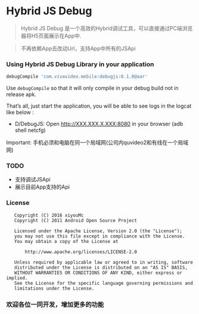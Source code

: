 # Hybrid JS Debug

> Hybrid JS Debug 是一个高效的Hybrid调试工具，可以直接通过PC端浏览器将H5页面展示在App中. 

> 不再依赖App去改动Url，支持App中所有的JSApi

### Using Hybrid JS Debug Library in your application
```groovy
debugCompile 'com.vivavideo.mobile:debugjs:0.1.0@aar'
```
Use `debugCompile` so that it will only compile in your debug build not in release apk.

That’s all, just start the application, you will be able to see logs in the logcat like below :

* D/DebugJS: Open http://XXX.XXX.X.XXX:8080 in your browser (adb shell netcfg)

Important: 手机必须和电脑在同一个局域网(公司内quvideo2和有线在一个局域网)

### TODO
* 支持调试JSApi
* 展示目前App支持的Api

### License
```
   Copyright (C) 2016 xiyouMc
   Copyright (C) 2011 Android Open Source Project

   Licensed under the Apache License, Version 2.0 (the "License");
   you may not use this file except in compliance with the License.
   You may obtain a copy of the License at

       http://www.apache.org/licenses/LICENSE-2.0

   Unless required by applicable law or agreed to in writing, software
   distributed under the License is distributed on an "AS IS" BASIS,
   WITHOUT WARRANTIES OR CONDITIONS OF ANY KIND, either express or implied.
   See the License for the specific language governing permissions and
   limitations under the License.
```

### 欢迎各位一同开发，增加更多的功能